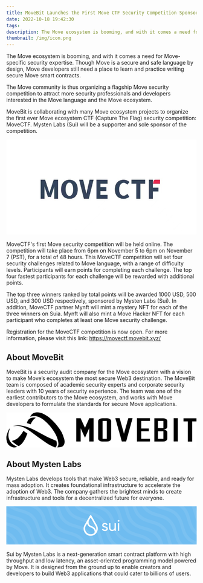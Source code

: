 ```yaml
---
title: MoveBit Launches the First Move CTF Security Competition Sponsored by Mysten Labs
date: 2022-10-18 19:42:30
tags:
description: The Move ecosystem is booming, and with it comes a need for Move-specific security expertise.
thumbnail: /img/icon.png
---
```


The Move ecosystem is booming, and with it comes a need for Move-specific security expertise. Though Move is a secure and safe language by design, Move developers still need a place to learn and practice writing secure Move smart contracts.
 
The Move community is thus organizing a flagship Move security competition to attract more security professionals and developers interested in the Move language and the Move ecosystem. 
 
MoveBit is collaborating with many Move ecosystem projects to organize the first ever Move ecosystem CTF (Capture The Flag) security competition: MoveCTF. Mysten Labs (Sui) will be a supporter and sole sponsor of the competition.

![MoveCTF](../img/movectf.jpeg)
 
MoveCTF's first Move security competition will be held online. The competition will take place from 6pm on November 5 to 6pm on November 7 (PST), for a total of 48 hours. This MoveCTF competition will set four security challenges related to Move language, with a range of difficulty levels. Participants will earn points for completing each challenge. The top four fastest participants for each challenge will be rewarded with additional points.
 
The top three winners ranked by total points will be awarded 1000 USD, 500 USD, and 300 USD respectively, sponsored by Mysten Labs (Sui). In addition, MoveCTF partner Mynft will mint a mystery NFT for each of the three winners on Suia. Mynft will also mint a Move Hacker NFT for each participant who completes at least one Move security challenge.
 
Registration for the MoveCTF competition is now open. For more information, please visit this link:  https://movectf.movebit.xyz/
 
## About MoveBit
MoveBit is a security audit company for the Move ecosystem with a vision to make Move’s ecosystem the most secure Web3 destination. The MoveBit team is composed of academic security experts and corporate security leaders with 10 years of security experience. The team was one of the earliest contributors to the Move ecosystem, and works with Move developers to formulate the standards for secure Move applications.

![MoveBit](../img/movebit_logo.png)


## About Mysten Labs
 
Mysten Labs develops tools that make Web3 secure, reliable, and ready for mass adoption. It creates foundational infrastructure to accelerate the adoption of Web3. The company gathers the brightest minds to create infrastructure and tools for a decentralized future for everyone.

![MoveBit](../img/sui_logo.png)


Sui by Mysten Labs is a next-generation smart contract platform with high throughput and low latency, an asset-oriented programming model powered by Move. It is designed from the ground up to enable creators and developers to build Web3 applications that could cater to billions of users.

